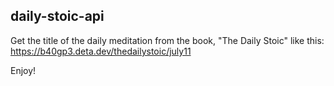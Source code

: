 ## daily-stoic-api

Get the title of the daily meditation from the book, "The Daily Stoic" like this:
https://b40gp3.deta.dev/thedailystoic/july11

Enjoy!
